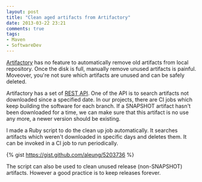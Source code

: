 ```yaml
---
layout: post
title: "Clean aged artifacts from Artifactory"
date: 2013-03-22 23:21
comments: true
tags:
- Maven
- SoftwareDev 
---
```

[Artifactory](http://www.jfrog.com/home/v_artifactory_opensource_overview) has no feature to automatically remove old artifacts from local repository. Once the disk is full, manually remove unused artifacts is painful. Moveover, you're not sure which artifacts are unused and can be safely deleted.

Artifactory has a set of [REST API](http://wiki.jfrog.org/confluence/display/RTF/Artifactory's+REST+API). One of the API is to search artifacts not downloaded since a specified date. In our projects, there are CI jobs which keep building the software for each branch. If a SNAPSHOT artifact hasn't been downloaded for a time, we can make sure that this artifact is no use any more, a newer version should be existing.

I made a Ruby script to do the clean up job automatically. It searches artifacts which weren't downloaded in specific days and deletes them. It can be invoked in a CI job to run periodically. 

{% gist https://gist.github.com/aleung/5203736 %}

The script can also be used to clean unused release (non-SNAPSHOT) artifacts. However a good practice is to keep releases forever. 